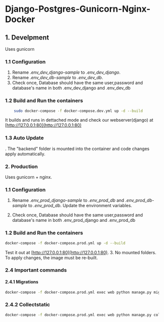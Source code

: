 # Django-Postgres-Gunicorn-Nginx-Docker
## 1. Develpment
Uses gunicorn 
### 1.1 Configuration
1. Rename *.env_dev_django-sample* to *.env_dev_django*.
2. Rename *.env_dev_db-sample* to *.env_dev_db*.
3. Check once, Database should have the same user,password and database's name in both .env_dev_django and .env_dev_db 

### 1.2 Build and Run the containers
``` sh 
    sudo docker-compose -f docker-compose.dev.yml up -d --build 
```
It builds and runs in dettached mode and check our webserver(django) at     [http://127.0.0.1:80](http://127.0.0.1:80)
### 1.3 Auto Update 
. The "backend" folder is mounted into the container and  code changes apply automatically.


### 2. Production

Uses gunicorn + nginx.
### 1.1 Configuration
1. Rename *.env_prod_django-sample* to *.env_prod_db* and *.env_prod_db-sample* to *.env_prod_db*. Update the environment variables.



2. Check once, Database should have the same user,password and database's name in both .env_prod_django and .env_prod_db 
### 1.2 Build and Run the containers
``` sh
docker-compose -f docker-compose.prod.yml up -d --build 
```
Test it out at [http://127.0.0.1:80](http://127.0.0.1:80). 
3. No mounted folders. To apply changes, the image must be re-built.

### 2.4 Important commands
#### 2.4.1 Migrations
```sh
docker-compose -f docker-compose.prod.yml exec web python manage.py migrate --noinput
```
### 2.4.2 Collectstatic
```sh
docker-compose -f docker-compose.prod.yml exec web python manage.py collectstatic --no-input --clear
```